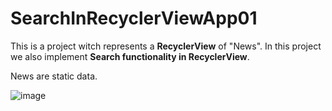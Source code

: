 # SearchInRecyclerViewApp01

This is a project witch represents a **RecyclerView** of "News".
In this project we also implement **Search functionality in RecyclerView**.

News are static data.

![image](https://github.com/pmoschos/SearchInRecyclerViewApp01/assets/133533759/50af8461-67a2-42d8-bdbd-cefe5a051bf3)
